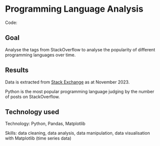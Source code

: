 # Programming Language Analysis

Code: 

## Goal
Analyse the tags from StackOverflow to analyse the popularity of different programming languages over time.

## Results
Data is extracted from [Stack Exchange](https://data.stackexchange.com/stackoverflow/query/675441/popular-programming-languages-per-over-time-eversql-com) as at November 2023.

Python is the most popular programming language judging by the number of posts on StackOverflow.


## Technology used

Technology: Python, Pandas, Matplotlib

Skills: data cleaning, data analysis, data manipulation, data visualisation with Matplotlib (time series data)
